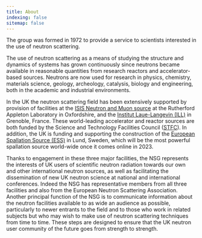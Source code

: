 ```yaml
---
title: About
indexing: false
sitemap: false
---
```


The group was formed in 1972 to provide a service to scientists interested in the use of neutron scattering.

The use of neutron scattering as a means of studying the structure and dynamics of systems has grown continuously since neutrons became available in reasonable quantities from research reactors and accelerator-based sources.
Neutrons are now used for research in physics, chemistry, materials science, geology, archeology, catalysis, biology and engineering, both in the academic and industrial environments.

In the UK the neutron scattering field has been extensively supported by provision of facilities at the [ISIS Neutron and Muon source](https://www.isis.stfc.ac.uk/Pages/home.aspx) at the Rutherford Appleton Laboratory in Oxfordshire, and the [Institut Laue-Langevin (ILL)](https://www.ill.eu/) in Grenoble, France. 
These world-leading accelerator and reactor sources are both funded by the Science and Technology Facilities Council ([STFC](https://stfc.ukri.org/)). 
In addition, the UK is funding and supporting the construction of the [European Spallation Source (ESS)](https://europeanspallationsource.se/) in Lund, Sweden, which will be the most powerful spallation source world-wide once it comes online in 2023.

Thanks to engagement in these three major facilities, the NSG represents the interests of UK users of scientific neutron radiation towards our own and other international neutron sources, as well as facilitating the dissemination of new UK neutron science at national and international conferences. 
Indeed the NSG has representative members from all three facilities and also from the European Neutron Scattering Association. 
Another principal function of the NSG is to communicate information about the neutron facilities available to as wide an audience as possible, particularly to newer entrants to the field and to those who work in related subjects but who may wish to make use of neutron scattering techniques from time to time. 
These steps are designed to ensure that the UK neutron user community of the future goes from strength to strength.

